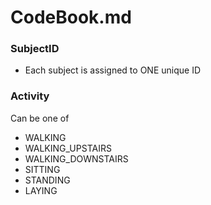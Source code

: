 # CodeBook.md

### SubjectID
* Each subject is assigned to ONE unique ID

### Activity
Can be one of
* WALKING
* WALKING_UPSTAIRS
* WALKING_DOWNSTAIRS
* SITTING
* STANDING
* LAYING

